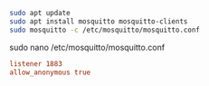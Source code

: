 ```sh
sudo apt update
sudo apt install mosquitto mosquitto-clients
sudo mosquitto -c /etc/mosquitto/mosquitto.conf
```

sudo nano /etc/mosquitto/mosquitto.conf
```conf
listener 1883
allow_anonymous true
```
